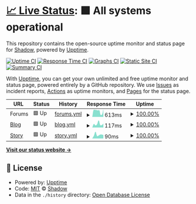 # [📈 Live Status](https://status.theshadow.xyz): <!--live status--> **🟩 All systems operational**

This repository contains the open-source uptime monitor and status page for [Shadow](https://status.theshadow.xyz), powered by [Upptime](https://github.com/upptime/upptime).

[![Uptime CI](https://github.com/koj-co/upptime/workflows/Uptime%20CI/badge.svg)](https://github.com/koj-co/upptime/actions?query=workflow%3A%22Uptime+CI%22)
[![Response Time CI](https://github.com/koj-co/upptime/workflows/Response%20Time%20CI/badge.svg)](https://github.com/koj-co/upptime/actions?query=workflow%3A%22Response+Time+CI%22)
[![Graphs CI](https://github.com/koj-co/upptime/workflows/Graphs%20CI/badge.svg)](https://github.com/koj-co/upptime/actions?query=workflow%3A%22Graphs+CI%22)
[![Static Site CI](https://github.com/koj-co/upptime/workflows/Static%20Site%20CI/badge.svg)](https://github.com/koj-co/upptime/actions?query=workflow%3A%22Static+Site+CI%22)
[![Summary CI](https://github.com/koj-co/upptime/workflows/Summary%20CI/badge.svg)](https://github.com/koj-co/upptime/actions?query=workflow%3A%22Summary+CI%22)

With [Upptime](https://upptime.js.org), you can get your own unlimited and free uptime monitor and status page, powered entirely by a GitHub repository. We use [Issues](https://github.com/thewilloftheshadow/status/issues) as incident reports, [Actions](https://github.com/thewilloftheshadow/status/actions) as uptime monitors, and [Pages](https://status.theshadow.xyz) for the status page.

<!--start: status pages-->
<!-- This summary is generated by Upptime (https://github.com/upptime/upptime) -->
<!-- Do not edit this manually, your changes will be overwritten -->
<!-- prettier-ignore -->
| URL | Status | History | Response Time | Uptime |
| --- | ------ | ------- | ------------- | ------ |
| <img alt="" src="https://favicons.githubusercontent.com/null" height="13"> Forums | 🟩 Up | [forums.yml](https://github.com/thewilloftheshadow/status/commits/HEAD/history/forums.yml) | <details><summary><img alt="Response time graph" src="./graphs/forums/response-time-week.png" height="20"> 613ms</summary><br><a href="https://status.theshadow.xyz/history/forums"><img alt="Response time 563" src="https://img.shields.io/endpoint?url=https%3A%2F%2Fraw.githubusercontent.com%2Fthewilloftheshadow%2Fstatus%2FHEAD%2Fapi%2Fforums%2Fresponse-time.json"></a><br><a href="https://status.theshadow.xyz/history/forums"><img alt="24-hour response time 794" src="https://img.shields.io/endpoint?url=https%3A%2F%2Fraw.githubusercontent.com%2Fthewilloftheshadow%2Fstatus%2FHEAD%2Fapi%2Fforums%2Fresponse-time-day.json"></a><br><a href="https://status.theshadow.xyz/history/forums"><img alt="7-day response time 613" src="https://img.shields.io/endpoint?url=https%3A%2F%2Fraw.githubusercontent.com%2Fthewilloftheshadow%2Fstatus%2FHEAD%2Fapi%2Fforums%2Fresponse-time-week.json"></a><br><a href="https://status.theshadow.xyz/history/forums"><img alt="30-day response time 707" src="https://img.shields.io/endpoint?url=https%3A%2F%2Fraw.githubusercontent.com%2Fthewilloftheshadow%2Fstatus%2FHEAD%2Fapi%2Fforums%2Fresponse-time-month.json"></a><br><a href="https://status.theshadow.xyz/history/forums"><img alt="1-year response time 563" src="https://img.shields.io/endpoint?url=https%3A%2F%2Fraw.githubusercontent.com%2Fthewilloftheshadow%2Fstatus%2FHEAD%2Fapi%2Fforums%2Fresponse-time-year.json"></a></details> | <details><summary><a href="https://status.theshadow.xyz/history/forums">100.00%</a></summary><a href="https://status.theshadow.xyz/history/forums"><img alt="All-time uptime 69.89%" src="https://img.shields.io/endpoint?url=https%3A%2F%2Fraw.githubusercontent.com%2Fthewilloftheshadow%2Fstatus%2FHEAD%2Fapi%2Fforums%2Fuptime.json"></a><br><a href="https://status.theshadow.xyz/history/forums"><img alt="24-hour uptime 100.00%" src="https://img.shields.io/endpoint?url=https%3A%2F%2Fraw.githubusercontent.com%2Fthewilloftheshadow%2Fstatus%2FHEAD%2Fapi%2Fforums%2Fuptime-day.json"></a><br><a href="https://status.theshadow.xyz/history/forums"><img alt="7-day uptime 100.00%" src="https://img.shields.io/endpoint?url=https%3A%2F%2Fraw.githubusercontent.com%2Fthewilloftheshadow%2Fstatus%2FHEAD%2Fapi%2Fforums%2Fuptime-week.json"></a><br><a href="https://status.theshadow.xyz/history/forums"><img alt="30-day uptime 99.97%" src="https://img.shields.io/endpoint?url=https%3A%2F%2Fraw.githubusercontent.com%2Fthewilloftheshadow%2Fstatus%2FHEAD%2Fapi%2Fforums%2Fuptime-month.json"></a><br><a href="https://status.theshadow.xyz/history/forums"><img alt="1-year uptime 69.89%" src="https://img.shields.io/endpoint?url=https%3A%2F%2Fraw.githubusercontent.com%2Fthewilloftheshadow%2Fstatus%2FHEAD%2Fapi%2Fforums%2Fuptime-year.json"></a></details>
| <img alt="" src="https://favicons.githubusercontent.com/blog.theshadow.xyz" height="13"> [Blog](https://blog.theshadow.xyz) | 🟩 Up | [blog.yml](https://github.com/thewilloftheshadow/status/commits/HEAD/history/blog.yml) | <details><summary><img alt="Response time graph" src="./graphs/blog/response-time-week.png" height="20"> 117ms</summary><br><a href="https://status.theshadow.xyz/history/blog"><img alt="Response time 120" src="https://img.shields.io/endpoint?url=https%3A%2F%2Fraw.githubusercontent.com%2Fthewilloftheshadow%2Fstatus%2FHEAD%2Fapi%2Fblog%2Fresponse-time.json"></a><br><a href="https://status.theshadow.xyz/history/blog"><img alt="24-hour response time 130" src="https://img.shields.io/endpoint?url=https%3A%2F%2Fraw.githubusercontent.com%2Fthewilloftheshadow%2Fstatus%2FHEAD%2Fapi%2Fblog%2Fresponse-time-day.json"></a><br><a href="https://status.theshadow.xyz/history/blog"><img alt="7-day response time 117" src="https://img.shields.io/endpoint?url=https%3A%2F%2Fraw.githubusercontent.com%2Fthewilloftheshadow%2Fstatus%2FHEAD%2Fapi%2Fblog%2Fresponse-time-week.json"></a><br><a href="https://status.theshadow.xyz/history/blog"><img alt="30-day response time 117" src="https://img.shields.io/endpoint?url=https%3A%2F%2Fraw.githubusercontent.com%2Fthewilloftheshadow%2Fstatus%2FHEAD%2Fapi%2Fblog%2Fresponse-time-month.json"></a><br><a href="https://status.theshadow.xyz/history/blog"><img alt="1-year response time 120" src="https://img.shields.io/endpoint?url=https%3A%2F%2Fraw.githubusercontent.com%2Fthewilloftheshadow%2Fstatus%2FHEAD%2Fapi%2Fblog%2Fresponse-time-year.json"></a></details> | <details><summary><a href="https://status.theshadow.xyz/history/blog">100.00%</a></summary><a href="https://status.theshadow.xyz/history/blog"><img alt="All-time uptime 100.00%" src="https://img.shields.io/endpoint?url=https%3A%2F%2Fraw.githubusercontent.com%2Fthewilloftheshadow%2Fstatus%2FHEAD%2Fapi%2Fblog%2Fuptime.json"></a><br><a href="https://status.theshadow.xyz/history/blog"><img alt="24-hour uptime 100.00%" src="https://img.shields.io/endpoint?url=https%3A%2F%2Fraw.githubusercontent.com%2Fthewilloftheshadow%2Fstatus%2FHEAD%2Fapi%2Fblog%2Fuptime-day.json"></a><br><a href="https://status.theshadow.xyz/history/blog"><img alt="7-day uptime 100.00%" src="https://img.shields.io/endpoint?url=https%3A%2F%2Fraw.githubusercontent.com%2Fthewilloftheshadow%2Fstatus%2FHEAD%2Fapi%2Fblog%2Fuptime-week.json"></a><br><a href="https://status.theshadow.xyz/history/blog"><img alt="30-day uptime 100.00%" src="https://img.shields.io/endpoint?url=https%3A%2F%2Fraw.githubusercontent.com%2Fthewilloftheshadow%2Fstatus%2FHEAD%2Fapi%2Fblog%2Fuptime-month.json"></a><br><a href="https://status.theshadow.xyz/history/blog"><img alt="1-year uptime 100.00%" src="https://img.shields.io/endpoint?url=https%3A%2F%2Fraw.githubusercontent.com%2Fthewilloftheshadow%2Fstatus%2FHEAD%2Fapi%2Fblog%2Fuptime-year.json"></a></details>
| <img alt="" src="https://favicons.githubusercontent.com/story.theshadow.xyz" height="13"> [Story](https://story.theshadow.xyz) | 🟩 Up | [story.yml](https://github.com/thewilloftheshadow/status/commits/HEAD/history/story.yml) | <details><summary><img alt="Response time graph" src="./graphs/story/response-time-week.png" height="20"> 90ms</summary><br><a href="https://status.theshadow.xyz/history/story"><img alt="Response time 123" src="https://img.shields.io/endpoint?url=https%3A%2F%2Fraw.githubusercontent.com%2Fthewilloftheshadow%2Fstatus%2FHEAD%2Fapi%2Fstory%2Fresponse-time.json"></a><br><a href="https://status.theshadow.xyz/history/story"><img alt="24-hour response time 83" src="https://img.shields.io/endpoint?url=https%3A%2F%2Fraw.githubusercontent.com%2Fthewilloftheshadow%2Fstatus%2FHEAD%2Fapi%2Fstory%2Fresponse-time-day.json"></a><br><a href="https://status.theshadow.xyz/history/story"><img alt="7-day response time 90" src="https://img.shields.io/endpoint?url=https%3A%2F%2Fraw.githubusercontent.com%2Fthewilloftheshadow%2Fstatus%2FHEAD%2Fapi%2Fstory%2Fresponse-time-week.json"></a><br><a href="https://status.theshadow.xyz/history/story"><img alt="30-day response time 122" src="https://img.shields.io/endpoint?url=https%3A%2F%2Fraw.githubusercontent.com%2Fthewilloftheshadow%2Fstatus%2FHEAD%2Fapi%2Fstory%2Fresponse-time-month.json"></a><br><a href="https://status.theshadow.xyz/history/story"><img alt="1-year response time 123" src="https://img.shields.io/endpoint?url=https%3A%2F%2Fraw.githubusercontent.com%2Fthewilloftheshadow%2Fstatus%2FHEAD%2Fapi%2Fstory%2Fresponse-time-year.json"></a></details> | <details><summary><a href="https://status.theshadow.xyz/history/story">100.00%</a></summary><a href="https://status.theshadow.xyz/history/story"><img alt="All-time uptime 100.00%" src="https://img.shields.io/endpoint?url=https%3A%2F%2Fraw.githubusercontent.com%2Fthewilloftheshadow%2Fstatus%2FHEAD%2Fapi%2Fstory%2Fuptime.json"></a><br><a href="https://status.theshadow.xyz/history/story"><img alt="24-hour uptime 100.00%" src="https://img.shields.io/endpoint?url=https%3A%2F%2Fraw.githubusercontent.com%2Fthewilloftheshadow%2Fstatus%2FHEAD%2Fapi%2Fstory%2Fuptime-day.json"></a><br><a href="https://status.theshadow.xyz/history/story"><img alt="7-day uptime 100.00%" src="https://img.shields.io/endpoint?url=https%3A%2F%2Fraw.githubusercontent.com%2Fthewilloftheshadow%2Fstatus%2FHEAD%2Fapi%2Fstory%2Fuptime-week.json"></a><br><a href="https://status.theshadow.xyz/history/story"><img alt="30-day uptime 100.00%" src="https://img.shields.io/endpoint?url=https%3A%2F%2Fraw.githubusercontent.com%2Fthewilloftheshadow%2Fstatus%2FHEAD%2Fapi%2Fstory%2Fuptime-month.json"></a><br><a href="https://status.theshadow.xyz/history/story"><img alt="1-year uptime 100.00%" src="https://img.shields.io/endpoint?url=https%3A%2F%2Fraw.githubusercontent.com%2Fthewilloftheshadow%2Fstatus%2FHEAD%2Fapi%2Fstory%2Fuptime-year.json"></a></details>

<!--end: status pages-->

[**Visit our status website →**](https://status.theshadow.xyz)

## 📄 License

- Powered by: [Upptime](https://github.com/upptime/upptime)
- Code: [MIT](./LICENSE) © [Shadow](https://status.theshadow.xyz)
- Data in the `./history` directory: [Open Database License](https://opendatacommons.org/licenses/odbl/1-0/)
